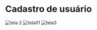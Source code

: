 <h1>Cadastro de usuário</h1>


![tela 2](https://user-images.githubusercontent.com/65471750/185648120-ced22183-bdcf-425e-93a9-5e60111b2e41.PNG)
![tela01](https://user-images.githubusercontent.com/65471750/185648123-9dbad78c-fe1e-4b8a-bcce-8845df2a36da.PNG)
![tela3](https://user-images.githubusercontent.com/65471750/185648126-03a7ab20-cf65-4899-ba5e-0da5c3200b57.PNG)
